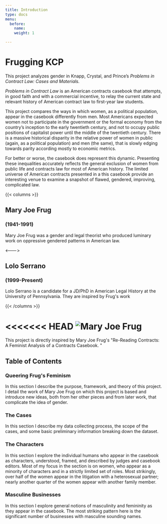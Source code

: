 ```yaml
---
title: Introduction
type: docs
menu:
  before:
    name: 
    weight: 1

---
```


# Frugging KCP


This project analyzes gender in Knapp, Crystal, and Prince’s *Problems in Contract Law: Cases and Materials.* 

*Problems in Contract Law* is an American contracts casebook that attempts, in good faith and with a commercial incentive, to relay the current state and relevant history of American contract law to first-year law students. 

This project compares the ways in which women, as a political population, appear in the casebook differently from men. Most Americans expected women not to participate in the government or the formal economy from the country’s inception to the early twentieth century, and not to occupy public positions of capitalist power until the middle of the twentieth century. There is a massive historical disparity in the relative power of women in public (again, as a political population) and men (the same), that is slowly edging towards parity according mostly to economic metrics. 

For better or worse, the casebook does represent this dynamic. Presenting these inequalities accurately reflects the general exclusion of women from public life and contracts law for most of American history. The limited universe of American contracts presented in a this casebook provide an interesting venue to examine a snapshot of flawed, gendered, improving, complicated law.  

{{< columns >}}
## Mary Joe Frug 
### (1941-1991)

Mary Joe Frug was a gender and legal theorist who produced luminary work on oppressive gendered patterns in American law.

<--->

## Lolo Serrano
### (1999-Present)

Lolo Serrano is a candidate for a JD/PhD in American Legal History at the University of Pennsylvania. They are inspired by Frug's work 

{{< /columns >}}

<<<<<<< HEAD
![Mary Joe Frug](/img/frug1.jpg)
=======
This project is directly inspired by Mary Joe Frug's "Re-Reading Contracts: A Feminist Analysis of a Contracts Casebook. "

## Table of Contents

### Queering Frug's Feminism

In this section I describe the purpose, framework, and theory of this project. I detail the work of Mary Joe Frug on which this project is based and introduce new ideas, both from her other pieces and from later work, that complicate the idea of gender. 

### The Cases

In this section I describe my data collecting process, the scope of the cases, and some basic preliminary information breaking down the dataset. 

### The Characters

In this section I explore the individual humans who appear in the casebook as characters, understood, framed, and described by judges and casebook editors. Most of my focus in the section is on women, who appear as a minority of characters and in a strictly limited set of roles. Most strikingly, over half of the women appear in the litigation with a heterosexual partner; nearly another quarter of the women appear with another family member. 

### Masculine Businesses

In this section I explore general notions of masculinity and femininity as they appear in the casebook. The most striking pattern here is the significant number of businesses with masculine sounding names.